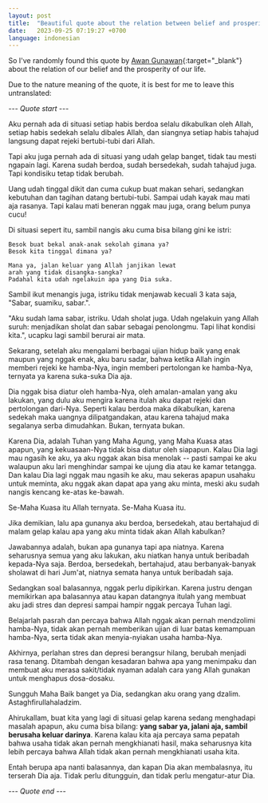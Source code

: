 ```yaml
---
layout: post
title:  "Beautiful quote about the relation between belief and prosperity"
date:   2023-09-25 07:19:27 +0700
language: indonesian
---
```


So I've randomly found this quote by [Awan Gunawan](https://www.instagram.com/pacorstory/){:target="_blank"} about the relation 
of our belief and the prosperity of our life.

Due to the nature meaning of the quote, it is best for me to leave this untranslated:

_--- Quote start ---_ 

Aku pernah ada di situasi setiap habis berdoa selalu dikabulkan oleh Allah, 
setiap habis sedekah selalu dibales Allah,
dan siangnya setiap habis tahajud langsung dapat rejeki bertubi-tubi dari Allah.

Tapi aku juga pernah ada di situasi yang udah gelap banget, tidak tau mesti ngapain lagi.
Karena sudah berdoa, sudah bersedekah, sudah tahajud juga. 
Tapi kondisiku tetap tidak berubah.

Uang udah tinggal dikit dan cuma cukup buat makan sehari, 
sedangkan kebutuhan dan tagihan datang bertubi-tubi. 
Sampai udah kayak mau mati aja rasanya.
Tapi kalau mati beneran nggak mau juga, orang belum punya cucu!

Di situasi sepert itu, sambil nangis aku cuma bisa bilang gini ke istri:

    Besok buat bekal anak-anak sekolah gimana ya?
    Besok kita tinggal dimana ya? 

    Mana ya, jalan keluar yang Allah janjikan lewat 
    arah yang tidak disangka-sangka? 
    Padahal kita udah ngelakuin apa yang Dia suka.

Sambil ikut menangis juga, istriku tidak menjawab kecuali 3 kata saja, "Sabar, suamiku, sabar.".

"Aku sudah lama sabar, istriku. Udah sholat juga. 
Udah ngelakuin yang Allah suruh: menjadikan sholat dan sabar sebagai penolongmu. 
Tapi lihat kondisi kita.", ucapku lagi sambil berurai air mata.

Sekarang, setelah aku mengalami berbagai ujian hidup baik yang enak maupun yang nggak enak, 
aku baru sadar, bahwa ketika Allah ingin memberi rejeki ke hamba-Nya, 
ingin memberi pertolongan ke hamba-Nya, ternyata ya karena suka-suka Dia aja.

Dia nggak bisa diatur oleh hamba-Nya, oleh amalan-amalan yang aku lakukan, 
yang dulu aku mengira karena itulah aku dapat rejeki dan pertolongan dari-Nya.
Seperti kalau berdoa maka dikabulkan, 
karena sedekah maka uangnya dilipatgandakan, 
atau karena tahajud maka segalanya serba dimudahkan.
Bukan, ternyata bukan.

Karena Dia, adalah Tuhan yang Maha Agung, 
yang Maha Kuasa atas apapun, 
yang kekuasaan-Nya tidak bisa diatur oleh siapapun.
Kalau Dia lagi mau ngasih ke aku, ya aku nggak akan bisa menolak -- 
pasti sampai ke aku walaupun aku lari menghindar sampai ke ujung dia atau ke kamar tetangga.
Dan kalau Dia lagi nggak mau ngasih ke aku, mau sekeras apapun usahaku untuk meminta, 
aku nggak akan dapat apa yang aku minta, meski aku sudah nangis kencang ke-atas ke-bawah.

Se-Maha Kuasa itu Allah ternyata. Se-Maha Kuasa itu.

Jika demikian, lalu apa gunanya aku berdoa, bersedekah, atau bertahajud di malam gelap 
kalau apa yang aku minta tidak akan Allah kabulkan?

Jawabannya adalah, bukan apa gunanya tapi apa niatnya. 
Karena seharusnya semua yang aku lakukan, aku niatkan hanya untuk beribadah kepada-Nya saja.
Berdoa, bersedekah, bertahajud, atau berbanyak-banyak sholawat di hari Jum'at,
niatnya semata hanya untuk beribadah saja. 

Sedangkan soal balasannya, nggak perlu dipikirkan.
Karena justru dengan memikirkan apa balasannya atau kapan datangnya itulah yang 
membuat aku jadi stres dan depresi sampai hampir nggak percaya Tuhan lagi.

Belajarlah pasrah dan percaya bahwa Allah nggak akan pernah mendzolimi hamba-Nya, 
tidak akan pernah memberikan ujian di luar batas kemampuan hamba-Nya, 
serta tidak akan menyia-nyiakan usaha hamba-Nya.

Akhirnya, perlahan stres dan depresi berangsur hilang, berubah menjadi rasa tenang. 
Ditambah dengan kesadaran bahwa apa yang menimpaku dan membuat aku merasa sakit/tidak nyaman
adalah cara yang Allah gunakan untuk menghapus dosa-dosaku.

Sungguh Maha Baik banget ya Dia, sedangkan aku orang yang dzalim. Astaghfirullahaladzim.

Ahirukallam, buat kita yang lagi di situasi gelap karena sedang menghadapi masalah apapun, 
aku cuma bisa bilang: **yang sabar ya, jalani aja, sambil berusaha keluar darinya**.
Karena kalau kita aja percaya sama pepatah bahwa usaha tidak akan pernah mengkhianati hasil, maka seharusnya kita
lebih percaya bahwa Allah tidak akan pernah mengkhianati usaha kita.

Entah berupa apa nanti balasannya, dan kapan Dia akan membalasnya, itu terserah Dia aja. 
Tidak perlu ditungguin, dan tidak perlu mengatur-atur Dia.

_--- Quote end ---_ 
